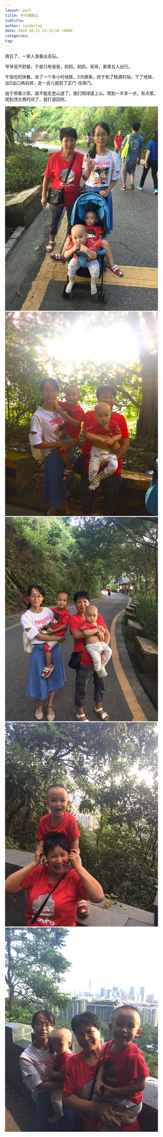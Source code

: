```yaml
---
layout: post
title: 步行塘朗山
subtitle: 
author: iosdevlog
date: 2018-10-21 23:15:54 +0800
categories: 
tag: 
---
```


周日了，一家人准备出去玩。

爷爷说不舒服，于是只有爸爸，妈妈，奶奶，哥哥，弟弟五人出行。

午饭吃的快餐，坐了一个多小时地铁，2次换乘，终于到了桃源村站，下了地铁，出D出口再右转，走一会儿就到了正门-龙珠门。

由于带着小孩，就不能走登山道了，我们爬绿道上山。爬到一半多一点，有点累，爬到顶太费时间了，就打道回府。

![](https://github.com/growth15/growth15.github.io/raw/master/images/2018/10/21/0.JPG)
![](https://github.com/growth15/growth15.github.io/raw/master/images/2018/10/21/1.JPG)
![](https://github.com/growth15/growth15.github.io/raw/master/images/2018/10/21/2.JPG)
![](https://github.com/growth15/growth15.github.io/raw/master/images/2018/10/21/3.JPG)
![](https://github.com/growth15/growth15.github.io/raw/master/images/2018/10/21/4.JPG)
